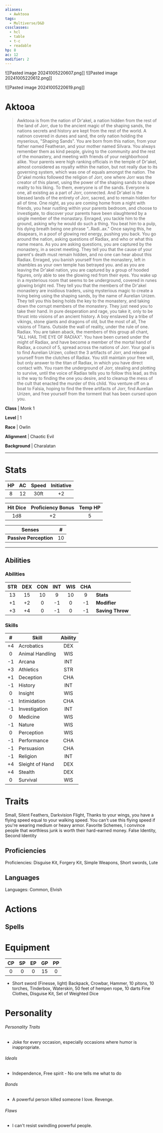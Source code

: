 ```yaml
---
aliases:
  - Awktooa
tags:
  - Multiverse/D&D
cssclasses:
  - hcl
  - table
  - t-c
  - readable
hp: 8
ac: 12
modifier: 2
---
```

![[Pasted image 20241005220607.png]]
![[Pasted image 20241005220612.png]]

![[Pasted image 20241005220619.png]]

# Aktooa

> Awktooa is from the nation of Dr'akel, a nation hidden from the rest of the land of Jorr, due to the ancient magic of the shaping sands, the nations secrets and history are kept from the rest of the world. A natinon covered in dunes and sand, the only nation holding the myserious, "Shaping Sands". You are born from this nation, from your father named Featheran, and your mother named Silvara. You always remember them as kind people, giving to the community and the rest of the monastery, and meeting with friends of your neighborhood alike. Your parents were high ranking officials in the temple of Dr'akel, almost considered as royalty within the nation, but not really due to its governing system, which was one of equals amongst the nation. The Dr'akel monks followed the religion of Jorr, one where Jorr was the creator of this planet, using the power of the shaping sands to shape reality to his liking. To them, everyone is of the sands. Everyone is one, all existing as a part of Jorr, connected. And Dr'akel is the blessed lands of the entirety of Jorr, sacred, and to remain hidden for all of time. One night, as you are coming home from a night with friends, you hear rustling within your parents bedroom, and choose to investigate, to discover your parents have been slaughtered by a single member of the monastary. Enraged, you tackle him to the ground, asking why he would do such a thing. You beat him to a pulp, his dying breath being one phrase "..Radi..ax." Once saying this, he disapears, in a poof of glowing red energy, pushing you back. You go around the nation, asking questions of Radiax, and who or what this name means. As you are asking questions, you are captured by the monastery, in a secret meeting. They tell you that the cause of your parent's death must remain hidden, and no one can hear about this Radiax. Enraged, you banish yourself from the monastery, left in shambles as your own temple has betrayed you. and as you are leaving the Dr'akel nation, you are captured by a group of hooded figures, only able to see the glowing red from their eyes. You wake up in a mysterious room that seems to be underground, covered in runes glowing bright red. They tell you that the members of the Dr'akel monastery are insidious traders, using mysterious magic to create a living being using the shaping sands, by the name of Aurelian Urizen. They tell you this being holds the key to the monastery, and taking down the corrupt members of the monastery. They just need you to take their hand. In pure desperation and rage, you take it, only to be thrust into visions of an ancient history. A boy enslaved by a tribe of vikings, stone giants and dragons of old, but the most of all, The visions of Titans. Outside the wall of reality, under the rule of one. Radiax. You are taken aback, the members of this group all chant, "ALL HAIL THE EYE OF RADIAX". You have been cursed under the might of Radiax, and have become a member of the mortal hand of Radiax, a council of 5, spread across the nations of Jorr. Your goal is to find Aurelian Urizen, collect the 3 artifacts of Jorr, and release yourself from the clutches of Radiax. You still maintain your free will, but only answer to the titan of Radiax, in which you have direct contact with. You roam the underground of Jorr, stealing and plotting to survive, until the voice of Radiax tells you to follow this lead, as this is the way to finding the one you desire, and to cleanup the mess of the cult that enacted the murder of this child. You venture off on a boat to Falsia, hoping to find the three artifacts of Jorr, find Aurelian Urizen, and free yourself from the torment that has been cursed upon you.


**Class** |  Monk 1

**Level** |  1

**Race** |  Owlin

**Alignment** |  Chaotic Evil

**Background** |  Charalatan

---

# Stats
| HP | AC | Speed | Initiative |
|:---:|:---:|:---:|:---:|
| 8  | 12  | 30ft | +2 |

| Hit Dice | Proficiency Bonus | Temp HP |  
|:---:|:---:|:---:|  
| 1d8  | +2  | 5  |

| Senses | # |
|---|---|
**Passive Perception** | 10 |

---

## Abilities
### Abilities
| STR | DEX | CON | INT | WIS | CHA | |
|:---:|:----:|:----:|:---:|:---:|:---:|---|
| 13  | 15  | 10  | 9  | 10  | 9  | **Stats** |
| +1  | +2  | 0  | -1  | 0   | -1  | **Modifier** |
| +3  | +4  | 0  | -1  | 0  | -1  | **Saving Throw** |

### Skills
| # | Skill | Ability |
|:--:|-----|:------:|
| +4 | Acrobatics | DEX |
| 0 | Animal Handling | WIS |
| -1 | Arcana | INT |
| +3 | Athletics | STR |
| +1 | Deception | CHA |
| -1 | History | INT |
| 0 | Insight | WIS |
| -1 | Intimidation | CHA |
| -1 | Investigation | INT |
| 0 | Medicine | WIS |
| -1 | Nature | WIS |
| 0 | Perception | WIS |
| -1 | Performance | CHA |
| -1 | Persuasion | CHA |
| -1 | Religion | INT |
| +4 | Sleight of Hand | DEX |
| +4 | Stealth | DEX |
| 0 | Survival | WIS |

# Traits

Small, Silent Feathers, Darkvision Flight, Thanks to your wings, you have a flying speed equal to your walking speed. You can't use this flying speed if you're wearing medium or heavy armor. Favorite Schemes, I convince people that worthless junk is worth their hard-earned money. False Identity, Second Identity

## Proficiencies
Proficiencies: Disguise Kit, Forgery Kit, Simple Weapons, Short swords, Lute
## Languages
Languages: Common, Elvish
# Actions



## Spells


# Equipment
| CP | SP | EP | GP | PP |
|:---:|:---:|:---:|:---:|:---:|
| 0  | 0  | 0  | 15 | 0 |

- Short sword (Finesse, light) Backpack, Crowbar, Hammer, 10 pitons, 10 torches, Tinderbox, Waterskin, 50 feet of hempen rope, 10 darts Fine Clothes, Disguise Kit, Set of Weighted Dice

# Personality
###### Personality Traits
- Joke for every occasion, especially occasions where humor is inappropriate.

###### Ideals
- Independence, Free spirit - No one tells me what to do

###### Bonds
- A powerful person killed someone I love. Revenge.

###### Flaws
- I can't resist swindling powerful people.
